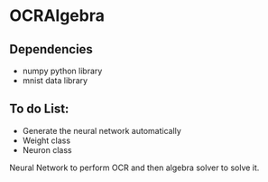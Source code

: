 # OCRAlgebra

## Dependencies
- numpy python library
- mnist data library

## To do List:
- Generate the neural network automatically
- Weight class
- Neuron class

Neural Network to perform OCR and then algebra solver to solve it.
